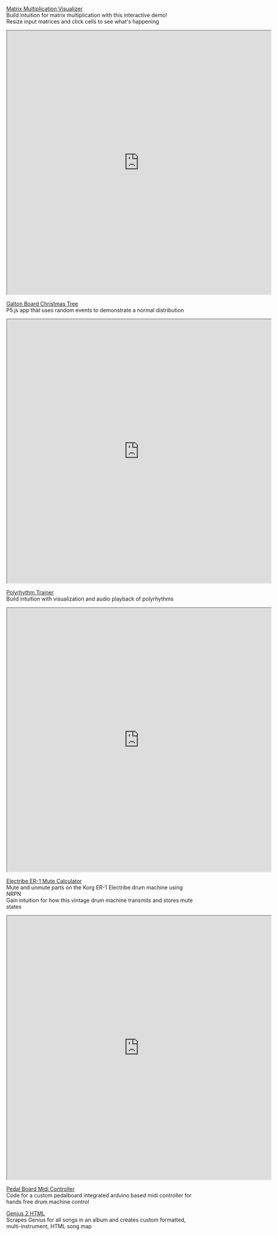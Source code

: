 [Matrix Multiplication Visualizer](https://evanburnette.github.io/matmul_viz)
<br>Build intuition for matrix multiplication with this interactive demo!
<br>Resize input matrices and click cells to see what's happening
<iframe
  src="https://evanburnette.github.io/matmul_viz"
  title="Matrix Multiplication Visualizer"
  width="700"
  height="700"
></iframe>

[Galton Board Christmas Tree](https://editor.p5js.org/EvanBurnette/full/NuiAuynzm)
<br>P5.js app that uses random events to demonstrate a normal distribution 
<iframe
  src="https://editor.p5js.org/EvanBurnette/full/NuiAuynzm"
  title="Galton Board Christmas Tree"
  width="700"
  height="700"
></iframe>

[Polyrhythm Trainer](https://evanburnette.github.io/PolyrhythmTrainer/index.html)
<br>Build intuition with visualization and audio playback of polyrhythms
<iframe
  src="https://evanburnette.github.io/PolyrhythmTrainer/index.html"
  title="Polyrhythm Trainer"
  width="700"
  height="700"
></iframe>

[Electribe ER-1 Mute Calculator](https://evanburnette.github.io/ElectribeMuteCalculatorSite/index.html)
<br>Mute and unmute parts on the Korg ER-1 Electribe drum machine using NRPN
<br>Gain intuition for how this vintage drum machine transmits and stores mute states
<iframe
  src="https://evanburnette.github.io/ElectribeMuteCalculatorSite/index.html"
  title="Electribe ER-1 Mute Calculator"
  width="700"
  height="700"
></iframe>

[Pedal Board Midi Controller](https://github.com/EvanBurnette/pedalBoardMidiController)
<br>Code for a custom pedalboard integrated arduino based midi controller for hands free drum machine control

[Genius 2 HTML](https://github.com/EvanBurnette/genius2html)
<br>Scrapes Genius for all songs in an album and creates custom formatted, multi-instrument, HTML song map

<!-- [Unjumbler](https://evanburnette.github.io/unjumbler)
<br>Solve the popular newspaper word game Jumble™️
<br>Runs completely in the browser using webworkers to do the work which keeps the UI responsive to user input
<br>Built with Svelte, Sveltekit, Skeleton UI, Tailwind CSS, Vite, Comlink, and Typescript
<iframe
  src="https://evanburnette.github.io/unjumbler/"
  title="Unjumbler"
  width="500"
  height="500"
></iframe> -->